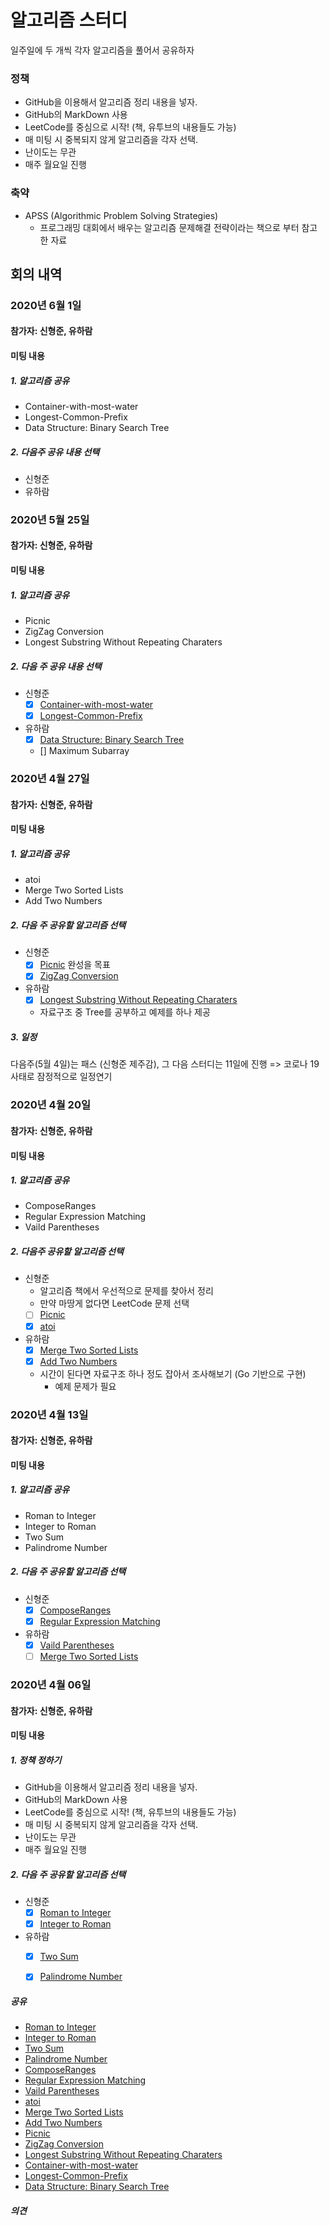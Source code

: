 # 알고리즘 스터디
일주일에 두 개씩 각자 알고리즘을 풀어서 공유하자

### 정책
  - GitHub을 이용해서 알고리즘 정리 내용을 넣자.
  - GitHub의 MarkDown 사용
  - LeetCode를 중심으로 시작! (책, 유투브의 내용들도 가능)
  - 매 미팅 시 중복되지 않게 알고리즘을 각자 선택.
  - 난이도는 무관
  - 매주 월요일 진행
### 축약
  - APSS (Algorithmic Problem Solving Strategies)
    - 프로그래밍 대회에서 배우는 알고리즘 문제해결 전략이라는 책으로 부터 참고한 자료
## 회의 내역
### 2020년 6월 1일
#### 참가자: 신형준, 유하람
#### 미팅 내용
##### 1. 알고리즘 공유
  - Container-with-most-water
  - Longest-Common-Prefix
  - Data Structure: Binary Search Tree
##### 2. 다음주 공유 내용 선택
   - 신형준
   - 유하람
### 2020년 5월 25일
#### 참가자: 신형준, 유하람
#### 미팅 내용
##### 1. 알고리즘 공유
  - Picnic
  - ZigZag Conversion
  - Longest Substring Without Repeating Charaters
##### 2. 다음 주 공유 내용 선택  
  - 신형준
    - [X] [Container-with-most-water](https://github.com/HyungJune/AlgorithmSelfStudy/blob/master/Container%20with%20most%20water.md)
    - [X] [Longest-Common-Prefix](https://github.com/HyungJune/AlgorithmSelfStudy/blob/master/Longest%20Common%20Prefix.md)
  - 유하람
    - [X] [Data Structure: Binary Search Tree](https://github.com/HyungJune/AlgorithmSelfStudy/blob/master/Data%20Structure:%20Binary%20Search%20Tree.md)
    - [] Maximum Subarray
      
### 2020년 4월 27일
#### 참가자: 신형준, 유하람
#### 미팅 내용
##### 1. 알고리즘 공유
  - atoi
  - Merge Two Sorted Lists
  - Add Two Numbers
##### 2. 다음 주 공유할 알고리즘 선택
  - 신형준
    - [X] [Picnic](https://github.com/HyungJune/AlgorithmSelfStudy/blob/master/APSS/Picnic.md) 완성을 목표
    - [X] [ZigZag Conversion](https://github.com/HyungJune/AlgorithmSelfStudy/blob/master/ZigZag%20Conversion.md)
  - 유하람
    - [X] [Longest Substring Without Repeating Charaters](https://github.com/HyungJune/AlgorithmSelfStudy/blob/master/Longest%20Substring%20Without%20Repeating%20Characters.md)
    - 자료구조 중 Tree를 공부하고 예제를 하나 제공
##### 3. 일정
다음주(5월 4일)는 패스 (신형준 제주감), 그 다음 스터디는 11일에 진행
=> 코로나 19 사태로 잠정적으로 일정연기
### 2020년 4월 20일
#### 참가자: 신형준, 유하람
#### 미팅 내용
##### 1. 알고리즘 공유
  - ComposeRanges
  - Regular Expression Matching
  - Vaild Parentheses
##### 2. 다음주 공유할 알고리즘 선택
  - 신형준
    - 알고리즘 책에서 우선적으로 문제를 찾아서 정리
    - 만약 마땅게 없다면 LeetCode 문제 선택
    - [ ] [Picnic](https://github.com/HyungJune/AlgorithmSelfStudy/blob/master/APSS/Picnic.md)
    - [X] [atoi](https://github.com/HyungJune/AlgorithmSelfStudy/blob/master/atoi.md)
  - 유하람
    - [X] [Merge Two Sorted Lists](https://github.com/HyungJune/AlgorithmSelfStudy/blob/master/Merge%20Two%20Sorted%20Lists.md)
    - [X] [Add Two Numbers](https://github.com/HyungJune/AlgorithmSelfStudy/blob/master/Add%20Two%20Numbers.md)
    - 시간이 된다면 자료구조 하나 정도 잡아서 조사해보기 (Go 기반으로 구현)
      - 예제 문제가 필요
### 2020년 4월 13일
#### 참가자: 신형준, 유하람
#### 미팅 내용
##### 1. 알고리즘 공유
  - Roman to Integer
  - Integer to Roman
  - Two Sum
  - Palindrome Number
##### 2. 다음 주 공유할 알고리즘 선택
  - 신형준
    - [X] [ComposeRanges](https://github.com/HyungJune/AlgorithmSelfStudy/blob/master/ComposeRanges.md)
    - [X] [Regular Expression Matching](https://github.com/HyungJune/AlgorithmSelfStudy/blob/master/Regular%20Expression%20Matching.md)
  - 유하람
    - [X] [Vaild Parentheses](https://github.com/HyungJune/AlgorithmSelfStudy/blob/master/Valid%20Parentheses.md)
    - [ ] [Merge Two Sorted Lists](https://github.com/HyungJune/AlgorithmSelfStudy/blob/master/Merge%20Two%20Sorted%20Lists.md)
 
### 2020년 4월 06일
#### 참가자: 신형준, 유하람
#### 미팅 내용
##### 1. 정책 정하기
  - GitHub을 이용해서 알고리즘 정리 내용을 넣자.
  - GitHub의 MarkDown 사용
  - LeetCode를 중심으로 시작! (책, 유투브의 내용들도 가능)
  - 매 미팅 시 중복되지 않게 알고리즘을 각자 선택.
  - 난이도는 무관
  - 매주 월요일 진행
##### 2. 다음 주 공유할 알고리즘 선택
  - 신형준   
    - [X] [Roman to Integer](https://github.com/HyungJune/AlgorithmSelfStudy/blob/master/Roman%20to%20Integer.md)
    - [X] [Integer to Roman](https://github.com/HyungJune/AlgorithmSelfStudy/blob/master/Integer%20to%20Roman.md)
  - 유하람
    - [X] [Two Sum](https://github.com/HyungJune/AlgorithmSelfStudy/blob/master/Two%20Sum.md)
    - [X] [Palindrome Number](https://github.com/HyungJune/AlgorithmSelfStudy/blob/master/Palindrome%20Number.md)
    
    

##### 공유 
  - [Roman to Integer](https://github.com/HyungJune/AlgorithmSelfStudy/blob/master/Roman%20to%20Integer.md)
  - [Integer to Roman](https://github.com/HyungJune/AlgorithmSelfStudy/blob/master/Integer%20to%20Roman.md)
  - [Two Sum](https://github.com/HyungJune/AlgorithmSelfStudy/blob/master/Two%20Sum.md)
  - [Palindrome Number](https://github.com/HyungJune/AlgorithmSelfStudy/blob/master/Palindrome%20Number.md)
  - [ComposeRanges](https://github.com/HyungJune/AlgorithmSelfStudy/blob/master/ComposeRanges.md)
  - [Regular Expression Matching](https://github.com/HyungJune/AlgorithmSelfStudy/blob/master/Regular%20Expression%20Matching.md)
  - [Vaild Parentheses](https://github.com/HyungJune/AlgorithmSelfStudy/blob/master/Valid%20Parentheses.md)
  - [atoi](https://github.com/HyungJune/AlgorithmSelfStudy/blob/master/atoi.md)
  - [Merge Two Sorted Lists](https://github.com/HyungJune/AlgorithmSelfStudy/blob/master/Merge%20Two%20Sorted%20Lists.md)
  - [Add Two Numbers](https://github.com/HyungJune/AlgorithmSelfStudy/blob/master/Add%20Two%20Numbers.md)
  - [Picnic](https://github.com/HyungJune/AlgorithmSelfStudy/blob/master/APSS/Picnic.md)
  - [ZigZag Conversion](https://github.com/HyungJune/AlgorithmSelfStudy/blob/master/ZigZag%20Conversion.md)
  - [Longest Substring Without Repeating Charaters](https://github.com/HyungJune/AlgorithmSelfStudy/blob/master/Longest%20Substring%20Without%20Repeating%20Characters.md)
  - [Container-with-most-water](https://github.com/HyungJune/AlgorithmSelfStudy/blob/master/Container%20with%20most%20water.md)
  - [Longest-Common-Prefix](https://github.com/HyungJune/AlgorithmSelfStudy/blob/master/Longest%20Common%20Prefix.md)
  - [Data Structure: Binary Search Tree](https://github.com/HyungJune/AlgorithmSelfStudy/blob/master/Data%20Structure:%20Binary%20Search%20Tree.md)
##### 의견
